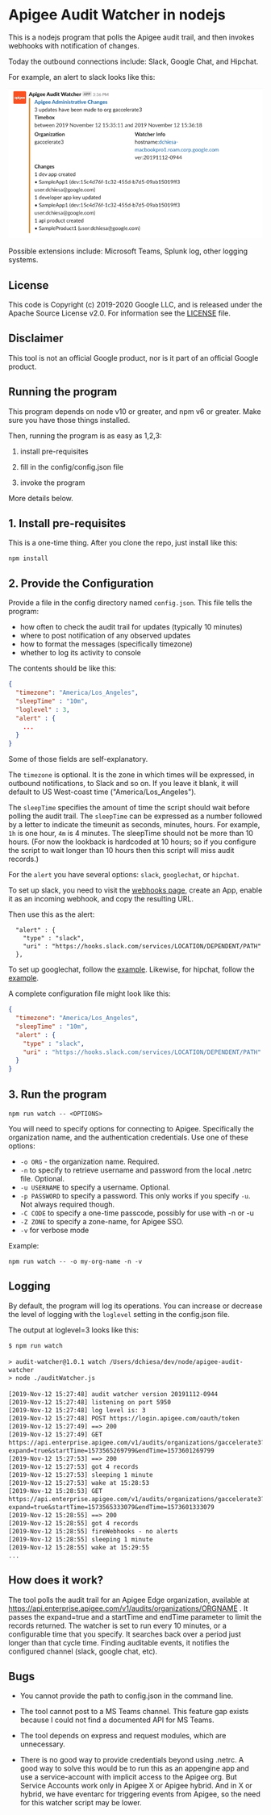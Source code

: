 # Apigee Audit Watcher in nodejs

This is a nodejs program that polls the Apigee audit trail, and
then invokes webhooks with notification of changes.

Today the outbound connections include: Slack, Google Chat, and Hipchat.

For example, an alert to slack looks like this:

![screengrab](images/screenshot-20191112-154519.png)


Possible extensions include: Microsoft Teams, Splunk log, other logging systems.

## License

This code is Copyright (c) 2019-2020 Google LLC, and is released under the
Apache Source License v2.0. For information see the [LICENSE](LICENSE) file.

## Disclaimer

This tool is not an official Google product, nor is it part of an official Google product.

## Running the program

This program depends on node v10 or greater, and npm v6 or greater.
Make sure you have those things installed.

Then, running the program is as easy as 1,2,3:

1. install pre-requisites

2. fill in the config/config.json file

3. invoke the program


More details below.

## 1. Install pre-requisites

This is a one-time thing. After you clone the repo, just install like this:

```
npm install
```

## 2. Provide the Configuration

Provide a file in the config directory named `config.json`.
This file tells the program:

* how often to check the audit trail for updates (typically 10 minutes)
* where to post notification of any observed updates
* how to format the messages (specifically timezone)
* whether to log its activity to console

The contents should be like this:
```json
{
  "timezone": "America/Los_Angeles",
  "sleepTime" : "10m",
  "loglevel" : 3,
  "alert" : {
    ...
  }
}
```

Some of those fields are self-explanatory.

The `timezone` is optional. It is the zone in which times will be expressed, in outbound
notifications, to Slack and so on. If you leave it blank, it will default to US
West-coast time ("America/Los_Angeles").

The `sleepTime` specifies the amount of time the script should wait before
polling the audit trail. The `sleepTime` can be expressed as a number followed
by a letter to indicate the timeunit as seconds, minutes, hours.  For example,
`1h` is one hour, `4m` is 4 minutes. The sleepTime should not be more than 10
hours. (For now the lookback is hardcoded at 10 hours; so if you configure the
script to wait longer than 10 hours then this script will miss audit records.)

For the `alert` you have several options: `slack`, `googlechat`, or `hipchat`.

To set up slack, you need to visit the [webhooks
page](https://api.slack.com/messaging/webhooks), create an App, enable it as an
incoming webhook, and copy the resulting URL.

Then use this as the alert:
```
  "alert" : {
    "type" : "slack",
    "uri" : "https://hooks.slack.com/services/LOCATION/DEPENDENT/PATH"
  },
```

To set up googlechat, follow the
[example](./config/example-config-googlechat.json).
Likewise, for hipchat, follow the
[example](./config/example-config-hipchat.json).


A complete configuration file might look like this:

```json
{
  "timezone": "America/Los_Angeles",
  "sleepTime" : "10m",
  "alert" : {
    "type" : "slack",
    "uri" : "https://hooks.slack.com/services/LOCATION/DEPENDENT/PATH"
  }
}
```


## 3. Run the program

```
npm run watch -- <OPTIONS>
```

You will need to specify options for connecting to Apigee. Specifically the organization name, and the authentication credentials.
Use one of these options:
* `-o ORG` - the organization name. Required.
* `-n` to specify to retrieve username and password from the local .netrc file. Optional.
* `-u USERNAME` to specify a username. Optional.
* `-p PASSWORD` to specify a password.  This only works if you specify `-u`. Not always required though.
* `-C CODE` to specify a one-time passcode, possibly for use with -n or -u
* `-Z ZONE` to specify a zone-name, for Apigee SSO.
* `-v` for verbose mode

Example:

```
npm run watch -- -o my-org-name -n -v
```

## Logging

By default, the program will log its operations. You can increase or decrease
the level of logging with the `loglevel` setting in the config.json file.

The output at loglevel=3 looks like this:

```
$ npm run watch

> audit-watcher@1.0.1 watch /Users/dchiesa/dev/node/apigee-audit-watcher
> node ./auditWatcher.js

[2019-Nov-12 15:27:48] audit watcher version 20191112-0944
[2019-Nov-12 15:27:48] listening on port 5950
[2019-Nov-12 15:27:48] log level is: 3
[2019-Nov-12 15:27:48] POST https://login.apigee.com/oauth/token
[2019-Nov-12 15:27:49] ==> 200
[2019-Nov-12 15:27:49] GET https://api.enterprise.apigee.com/v1/audits/organizations/gaccelerate3?expand=true&startTime=1573565269799&endTime=1573601269799
[2019-Nov-12 15:27:53] ==> 200
[2019-Nov-12 15:27:53] got 4 records
[2019-Nov-12 15:27:53] sleeping 1 minute
[2019-Nov-12 15:27:53] wake at 15:28:53
[2019-Nov-12 15:28:53] GET https://api.enterprise.apigee.com/v1/audits/organizations/gaccelerate3?expand=true&startTime=1573565333079&endTime=1573601333079
[2019-Nov-12 15:28:55] ==> 200
[2019-Nov-12 15:28:55] got 4 records
[2019-Nov-12 15:28:55] fireWebhooks - no alerts
[2019-Nov-12 15:28:55] sleeping 1 minute
[2019-Nov-12 15:28:55] wake at 15:29:55
...
```

## How does it work?

The tool polls the audit trail for an Apigee Edge organization, available at
https://api.enterprise.apigee.com/v1/audits/organizations/ORGNAME .  It passes
the expand=true and a startTime and endTime parameter to limit the records
returned.  The watcher is set to run every 10 minutes, or a configurable time
that you specify.  It searches back over a period just longer than that cycle
time. Finding auditable events, it notifies the configured channel (slack,
google chat, etc).


## Bugs

* You cannot provide the path to config.json in the command line.

* The tool cannot post to a MS Teams channel. This feature gap exists because I could not find a documented API for MS Teams.

* The tool depends on express and request modules, which are unnecessary.

* There is no good way to provide credentials beyond using .netrc. A good way to
  solve this would be to run this as an appengine app and use a service-account
  with implicit access to the Apigee org. But Service Accounts work only in
  Apigee X or Apigee hybrid. And in X or hybrid, we have eventarc for triggering
  events from Apigee, so the need for this watcher script may be lower.
